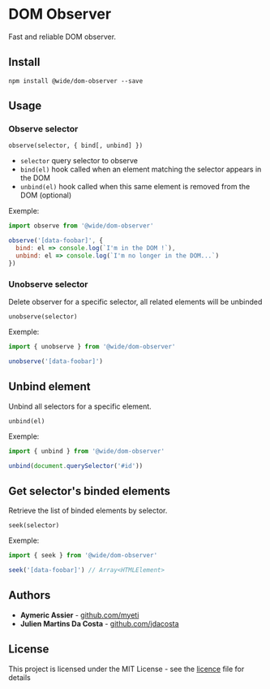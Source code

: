 # DOM Observer

Fast and reliable DOM observer.


## Install

```
npm install @wide/dom-observer --save
```


## Usage

### Observe selector

```
observe(selector, { bind[, unbind] })
```
- `selector` query selector to observe
- `bind(el)` hook called when an element matching the selector appears in the DOM
- `unbind(el)` hook called when this same element is removed from the DOM (optional)

Exemple:
```js
import observe from '@wide/dom-observer'

observe('[data-foobar]', {
  bind: el => console.log(`I'm in the DOM !`),
  unbind: el => console.log(`I'm no longer in the DOM...`)
})
```

### Unobserve selector

Delete observer for a specific selector, all related elements will be unbinded

```
unobserve(selector)
```

Exemple:
```js
import { unobserve } from '@wide/dom-observer'

unobserve('[data-foobar]')
```

## Unbind element

Unbind all selectors for a specific element.

```
unbind(el)
```

Exemple:
```js
import { unbind } from '@wide/dom-observer'

unbind(document.querySelector('#id'))
```

## Get selector's binded elements

Retrieve the list of binded elements by selector.

```
seek(selector)
```

Exemple:
```js
import { seek } from '@wide/dom-observer'

seek('[data-foobar]') // Array<HTMLElement>
```


## Authors

- **Aymeric Assier** - [github.com/myeti](https://github.com/myeti)
- **Julien Martins Da Costa** - [github.com/jdacosta](https://github.com/jdacosta)


## License

This project is licensed under the MIT License - see the [licence](licence) file for details